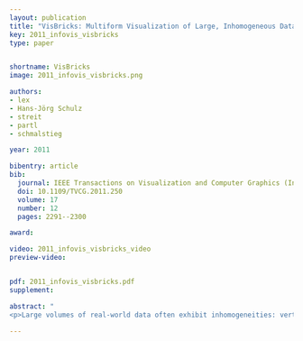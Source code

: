 ```yaml
---
layout: publication
title: "VisBricks: Multiform Visualization of Large, Inhomogeneous Data "
key: 2011_infovis_visbricks
type: paper


shortname: VisBricks
image: 2011_infovis_visbricks.png

authors:
- lex
- Hans-Jörg Schulz
- streit
- partl
- schmalstieg

year: 2011

bibentry: article
bib:
  journal: IEEE Transactions on Visualization and Computer Graphics (InfoVis '11)
  doi: 10.1109/TVCG.2011.250
  volume: 17
  number: 12
  pages: 2291--2300

award: 

video: 2011_infovis_visbricks_video
preview-video:


pdf: 2011_infovis_visbricks.pdf
supplement:

abstract: "
<p>Large volumes of real-world data often exhibit inhomogeneities: vertically in the form of correlated or independent dimensions and horizontally in the form of clustered or scattered data items. In essence, these inhomogeneities form the patterns in the data that researchers are trying to find and understand. Sophisticated statistical methods are available to reveal these patterns, however, the visualization of their outcomes is mostly still performed in a one-view-fits-all manner. In contrast, our novel visualization approach, VisBricks, acknowledges the inhomogeneity of the data and the need for different visualizations that suit the individual characteristics of the different data subsets. The overall visualization of the entire data set is patched together from smaller visualizations, there is one VisBrick for each cluster in each group of interdependent dimensions. Whereas the total impression of all VisBricks together gives a comprehensive high-level overview of the different groups of data, each VisBrick independently shows the details of the group of data it represents. State-of-the-art brushing and visual linking between all VisBricks furthermore allows the comparison of the groupings and the distribution of data items among them. In this paper, we introduce the VisBricks visualization concept, discuss its design rationale and implementation, and demonstrate its usefulness by applying it to a use case from the field of biomedicine.</p>"

---
```

